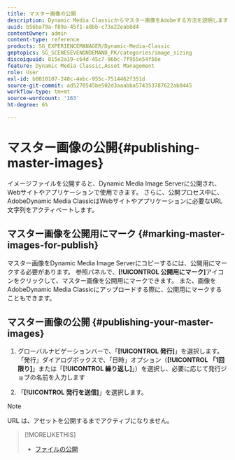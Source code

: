 ```yaml
---
title: マスター画像の公開
description: Dynamic Media Classicからマスター画像をAdobeする方法を説明します。
uuid: b56ba79a-f89a-45f1-a8bb-c73a22eab8d4
contentOwner: admin
content-type: reference
products: SG_EXPERIENCEMANAGER/Dynamic-Media-Classic
geptopics: SG_SCENESEVENONDEMAND_PK/categories/image_sizing
discoiquuid: 815e2a19-c64d-45c7-96bc-7f955e54f56e
feature: Dynamic Media Classic,Asset Management
role: User
exl-id: b0010107-248c-4ebc-955c-7514462f351d
source-git-commit: ad5270545be502d3aaabba574353787622ab0445
workflow-type: tm+mt
source-wordcount: '163'
ht-degree: 6%

---
```


# マスター画像の公開{#publishing-master-images}

イメージファイルを公開すると、Dynamic Media Image Serverに公開され、Webサイトやアプリケーションで使用できます。 さらに、公開プロセス中に、AdobeDynamic Media ClassicはWebサイトやアプリケーションに必要なURL文字列をアクティベートします。

## マスター画像を公開用にマーク {#marking-master-images-for-publish}

マスター画像をDynamic Media Image Serverにコピーするには、公開用にマークする必要があります。 参照パネルで、**[!UICONTROL 公開用にマーク]**&#x200B;アイコンをクリックして、マスター画像を公開用にマークできます。 また、画像をAdobeDynamic Media Classicにアップロードする際に、公開用にマークすることもできます。

## マスター画像の公開 {#publishing-your-master-images}

1. グローバルナビゲーションバーで、「**[!UICONTROL 発行]**」を選択します。 「発行」ダイアログボックスで、「日時」オプション（**[!UICONTROL 「1回限り]**」または「**[!UICONTROL 繰り返し]**」）を選択し、必要に応じて発行ジョブの名前を入力します

1. 「**[!UICONTROL 発行を送信]**」を選択します。

>[!NOTE]
>
>URL は、アセットを公開するまでアクティブになりません。

>[!MORELIKETHIS]
>
>* [ファイルの公開](publishing-files.md#publishing_files)

